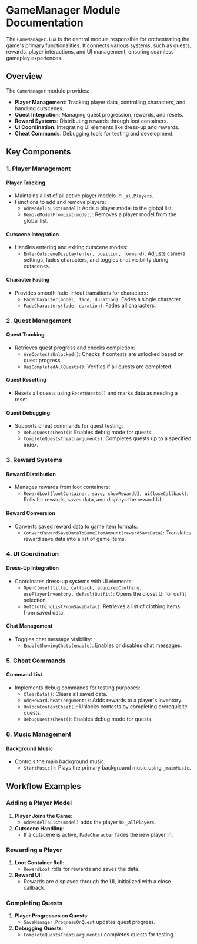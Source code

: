 # GameManager Module Documentation

The `GameManager.lua` is the central module responsible for orchestrating the game's primary functionalities. It connects various systems, such as quests, rewards, player interactions, and UI management, ensuring seamless gameplay experiences.

## Overview

The `GameManager` module provides:

- **Player Management**: Tracking player data, controlling characters, and handling cutscenes.
- **Quest Integration**: Managing quest progression, rewards, and resets.
- **Reward Systems**: Distributing rewards through loot containers.
- **UI Coordination**: Integrating UI elements like dress-up and rewards.
- **Cheat Commands**: Debugging tools for testing and development.

## Key Components

### 1. **Player Management**

#### Player Tracking
- Maintains a list of all active player models in `_allPlayers`.
- Functions to add and remove players:
  - `AddModelToList(model)`: Adds a player model to the global list.
  - `RemoveModelFromList(model)`: Removes a player model from the global list.

#### Cutscene Integration
- Handles entering and exiting cutscene modes:
  - `EnterCutsceneDisplay(enter, position, forward)`: Adjusts camera settings, fades characters, and toggles chat visibility during cutscenes.

#### Character Fading
- Provides smooth fade-in/out transitions for characters:
  - `FadeCharacter(model, fade, duration)`: Fades a single character.
  - `FadeCharacters(fade, duration)`: Fades all characters.

### 2. **Quest Management**

#### Quest Tracking
- Retrieves quest progress and checks completion:
  - `AreContestsUnlocked()`: Checks if contests are unlocked based on quest progress.
  - `HasCompletedAllQuests()`: Verifies if all quests are completed.

#### Quest Resetting
- Resets all quests using `ResetQuests()` and marks data as needing a reset.

#### Quest Debugging
- Supports cheat commands for quest testing:
  - `DebugQuestsCheat()`: Enables debug mode for quests.
  - `CompleteQuestsCheat(arguments)`: Completes quests up to a specified index.

### 3. **Reward Systems**

#### Reward Distribution
- Manages rewards from loot containers:
  - `RewardLoot(lootContainer, save, showRewardUI, uiCloseCallback)`: Rolls for rewards, saves data, and displays the reward UI.

#### Reward Conversion
- Converts saved reward data to game item formats:
  - `ConvertRewardSaveDataToGameItemAmount(rewardSaveData)`: Translates reward save data into a list of game items.

### 4. **UI Coordination**

#### Dress-Up Integration
- Coordinates dress-up systems with UI elements:
  - `OpenCloset(title, callback, acquiredClothing, usePlayerInventory, defaultOutfit)`: Opens the closet UI for outfit selection.
  - `GetClothingListFromSaveData()`: Retrieves a list of clothing items from saved data.

#### Chat Management
- Toggles chat message visibility:
  - `EnableShowingChats(enable)`: Enables or disables chat messages.

### 5. **Cheat Commands**

#### Command List
- Implements debug commands for testing purposes:
  - `ClearData()`: Clears all saved data.
  - `AddRewardCheat(arguments)`: Adds rewards to a player's inventory.
  - `UnlockContestCheat()`: Unlocks contests by completing prerequisite quests.
  - `DebugQuestsCheat()`: Enables debug mode for quests.

### 6. **Music Management**

#### Background Music
- Controls the main background music:
  - `StartMusic()`: Plays the primary background music using `_mainMusic`.

## Workflow Examples

### Adding a Player Model
1. **Player Joins the Game**:
   - `AddModelToList(model)` adds the player to `_allPlayers`.
2. **Cutscene Handling**:
   - If a cutscene is active, `FadeCharacter` fades the new player in.

### Rewarding a Player
1. **Loot Container Roll**:
   - `RewardLoot` rolls for rewards and saves the data.
2. **Reward UI**:
   - Rewards are displayed through the UI, initialized with a close callback.

### Completing Quests
1. **Player Progresses on Quests**:
   - `SaveManager.ProgressOnQuest` updates quest progress.
2. **Debugging Quests**:
   - `CompleteQuestsCheat(arguments)` completes quests for testing.